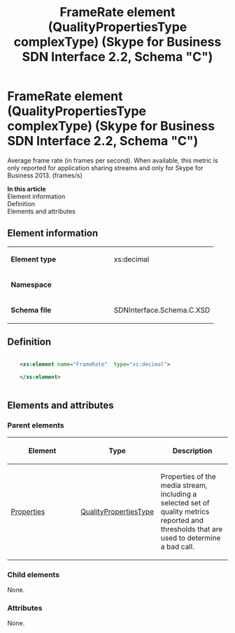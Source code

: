 ﻿---
title: FrameRate element (QualityPropertiesType complexType) (Skype for Business SDN Interface 2.2, Schema "C")
TOCTitle: FrameRate element
ms:assetid: fe6e2a77-2f44-2eab-25f1-f256bbafc84e
ms:mtpsurl: https://msdn.microsoft.com/en-us/library/Mt404764(v=office.16)
ms:contentKeyID: 68250710
ms.date: 08/24/2015
mtps_version: v=office.16
dev_langs:
- xml
---

# FrameRate element (QualityPropertiesType complexType) (Skype for Business SDN Interface 2.2, Schema \"C\")

Average frame rate (in frames per second). When available, this metric is only reported for application sharing streams and only for Skype for Business 2013. (frames/s)

**In this article**  
Element information  
Definition  
Elements and attributes  

## Element information

<table>
<colgroup>
<col style="width: 50%" />
<col style="width: 50%" />
</colgroup>
<tbody>
<tr class="odd">
<td><p><strong>Element type</strong></p></td>
<td><p>xs:decimal</p></td>
</tr>
<tr class="even">
<td><p><strong>Namespace</strong></p></td>
<td><p></p></td>
</tr>
<tr class="odd">
<td><p><strong>Schema file</strong></p></td>
<td><p>SDNInterface.Schema.C.XSD</p></td>
</tr>
</tbody>
</table>


## Definition

``` xml

    <xs:element name="FrameRate"  type="xs:decimal">
    
    </xs:element>
  
```

## Elements and attributes

### Parent elements

<table>
<colgroup>
<col style="width: 33%" />
<col style="width: 33%" />
<col style="width: 33%" />
</colgroup>
<thead>
<tr class="header">
<th><p>Element</p></th>
<th><p>Type</p></th>
<th><p>Description</p></th>
</tr>
</thead>
<tbody>
<tr class="odd">
<td><p><a href="properties-element-qualitytype-complextype-skype-for-business-sdn-interface-2-2-schema-c.md">Properties</a></p></td>
<td><p><a href="qualitypropertiestype-complextype-skype-for-business-sdn-interface-2-2-schema-c.md">QualityPropertiesType</a></p></td>
<td><p>Properties of the media stream, including a selected set of quality metrics reported and thresholds that are used to determine a bad call.</p></td>
</tr>
</tbody>
</table>


### Child elements

None.

### Attributes

None.

